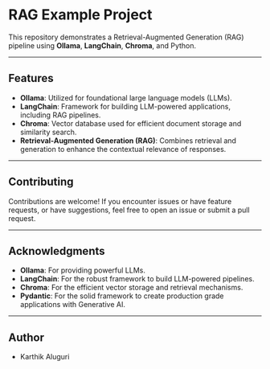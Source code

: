 # RAG Example Project

This repository demonstrates a Retrieval-Augmented Generation (RAG) pipeline using **Ollama**, **LangChain**, **Chroma**, and Python. 

---

## Features

- **Ollama**: Utilized for foundational large language models (LLMs).
- **LangChain**: Framework for building LLM-powered applications, including RAG pipelines.
- **Chroma**: Vector database used for efficient document storage and similarity search.
- **Retrieval-Augmented Generation (RAG)**: Combines retrieval and generation to enhance the contextual relevance of responses.

---

## Contributing

Contributions are welcome! If you encounter issues or have feature requests, or have suggestions, feel free to open an issue or submit a pull request.

---

## Acknowledgments

- **Ollama**: For providing powerful LLMs.
- **LangChain**: For the robust framework to build LLM-powered pipelines.
- **Chroma**: For the efficient vector storage and retrieval mechanisms.
- **Pydantic**: For the solid framework to create production grade applications with Generative AI.

---

## Author
- Karthik Aluguri
